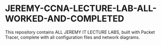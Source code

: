 # JEREMY-CCNA-LECTURE-LAB-ALL-WORKED-AND-COMPLETED
This repository contains ALL JEREMY IT LECTURE LABS, built with Packet Tracer, complete with all configuration files and network diagrams.
